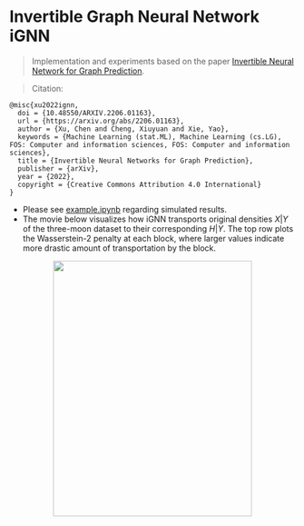 # Invertible Graph Neural Network iGNN
> Implementation and experiments based on the paper [Invertible Neural Network for Graph Prediction](https://arxiv.org/abs/2206.01163). 

> Citation:
```
@misc{xu2022ignn,
  doi = {10.48550/ARXIV.2206.01163},
  url = {https://arxiv.org/abs/2206.01163},
  author = {Xu, Chen and Cheng, Xiuyuan and Xie, Yao},
  keywords = {Machine Learning (stat.ML), Machine Learning (cs.LG), FOS: Computer and information sciences, FOS: Computer and information sciences},
  title = {Invertible Neural Networks for Graph Prediction},
  publisher = {arXiv},
  year = {2022},
  copyright = {Creative Commons Attribution 4.0 International}
}
```

- Please see [example.ipynb](https://github.com/hamrel-cxu/Invertible-Graph-Neural-Network-iGNN/blob/main/simulation.ipynb) regarding simulated results.
- The movie below visualizes how iGNN transports original densities $X|Y$ of the three-moon dataset to their corresponding $H|Y$. The top row plots the Wasserstein-2 penalty at each block, where larger values indicate more drastic amount of transportation by the block.

<p align="center">
  <img src="https://github.com/hamrel-cxu/Invertible-Graph-Neural-Network-iGNN/blob/main/Three_moon.gif" width="350" height="450" />
</p>
